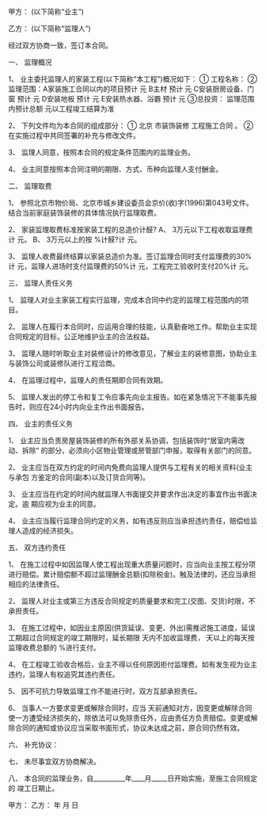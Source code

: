 
 


甲方： (以下简称“业主”)


乙方： (以下简称“监理人”)


经过双方协商一致，签订本合同。


一、 监理概况


1、 业主委托监理人的家装工程(以下简称“本工程”)概况如下： ① 工程名称： ② 监理范围：A家装施工合同以内的项目预计 元 B主材 预计 元 C安装厨房设备、门窗 预计 元 D安装地板 预计 元 E安装热水器、浴霸 预计 元 ③总投资： 监理范围内预计总额 元以工程竣工结算为准


2、 下列文件均为本合同的组成部分： ① 
北京
市装饰装修
工程施工合同
。 ② 在实施过程中共同签署的补充与修改文件。


3、 监理人同意，按照本合同的规定条件范围内的监理业务。


4、 业主同意按照本合同注明的期限、方式、币种向监理人支付酬金。


二、 监理取费


1、 参照北京市物价局、北京市城乡建设委员会京价(收)字(1996)第043号文件。结合当前家庭装饰装修的具体情况执行监理取费。


2、 家装监理取费标准按家装工程的总造价计醛? A、 3万元以下工程收取监理费 计 元。 B、 3万元以上的按 %计醛?计 元。


3、 监理人收费最终结算以家装总造价为准。签订监理合同时支付监理费的30%计 元，监理人进场时支付监理费的50%计 元，工程完工验收时支付20%计 元。


三、 监理人责任义务


1、 监理人对业主家装工程实行监理，完成本合同中约定的监理工程范围内的项目。


2、 监理人在履行本合同时，应运用合理的技能，认真勤奋地工作。帮助业主实现合同规定的目标，公正地维护业主的合法权益。


3、 监理人随时听取业主对装修设计的修改意见，了解业主的装修意图，协助业主与装饰公司或装修队进行工程洽商。


4、 在监理过程中，监理人的责任期即合同有效期。


5、 监理人发出的停工令和复工令应事先向业主报告。如在紧急情况下不能事先报告时，则应在24小时内向业主作出书面报告。


四、 业主的责任义务


1、 业主应当负责房屋装饰装修的所有外部关系协调，包括装饰时“居室内需改动、拆除” 的部分，必须向小区物业管理或房管部门申报，取得有关部门的同意。


2、 业主应当在双方约定的时间内免费向监理人提供与工程有关的相关资料(业主与承包 方鉴定的合同(副本)以及订货合同等)。


3、 业主应当在约定的时间内就监理人书面提交并要求作出决定的事宜作出书面决定。逾 期应视为业主的同意。


4、 业主应当履行监理合同约定的义务，如有违反则应当承担违约责任，赔偿给监理人造成的经济损失。


五、 双方违约责任


1、 在施工过程中如因监理人使工程出现重大质量问题时，应当向业主按工程分项进行赔偿。累计赔偿额不超过监理酬金总额(扣除税金)。触及法律的，还应当承担相应的法律责任。


2、 监理人对业主或第三方违反合同规定的质量要求和完工(交图、交货)时限，不承担责任。


3、 在施工过程中，如因业主原因(供货延误、变更、外出)需推迟施工进度，延误工期超过合同规定的竣工期限时，延长期限 天内不加收监理费， 天以上的每天按监理收费总额的 %进行支付。


4、 在工程竣工验收合格后，业主不得以任何原因拒付监理费。如有发生视为业主违约，监理人有权追究其违约责任。


5、 因不可抗力导致监理工作不能进行时，双方互部承担责任。


6、 当事人一方要求变更或解除合同时，应当 天前通知对方，因变更或解除合同使一方遭受经济损失的，除依法可以免除责任外，应由责任方负责赔偿。变更或解除合同的通知或协议应当采取书面形式，协议未达成之前，原合同仍然有效。


六、 补充协议：


七、 未尽事宜双方协商解决。


八、 本合同的监理业务，自__________年____月_____日开始实施，至施工合同规定 的 竣工日期止。


甲方： 乙方： 年 月 日
 


 

 
 
 
 
 
  


  
 

  


  


  
 
 
 
 

